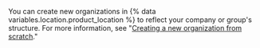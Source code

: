 You can create new organizations in {% data variables.location.product_location %} to reflect your company or group's structure. For more information, see "[Creating a new organization from scratch](/organizations/collaborating-with-groups-in-organizations/creating-a-new-organization-from-scratch)."
